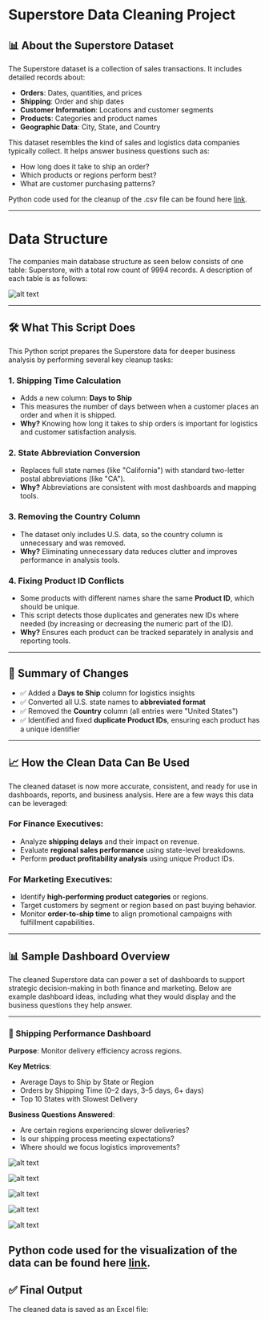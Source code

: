 # Superstore Data Cleaning Project

## 📊 About the Superstore Dataset

The Superstore dataset is a collection of sales transactions. It includes detailed records about:

- **Orders**: Dates, quantities, and prices
- **Shipping**: Order and ship dates
- **Customer Information**: Locations and customer segments
- **Products**: Categories and product names
- **Geographic Data**: City, State, and Country

This dataset resembles the kind of sales and logistics data companies typically collect. It helps answer business questions such as:
- How long does it take to ship an order?
- Which products or regions perform best?
- What are customer purchasing patterns?

Python code used for the cleanup of the .csv file can be found here [link]().

---
# Data Structure
The companies main database structure as seen below consists of one table: Superstore, with a total row count of 9994 records. A description of each table is as follows:

![alt text](ERD.png)

---
## 🛠️ What This Script Does

This Python script prepares the Superstore data for deeper business analysis by performing several key cleanup tasks:

### 1. **Shipping Time Calculation**
- Adds a new column: **Days to Ship**
- This measures the number of days between when a customer places an order and when it is shipped.
- **Why?** Knowing how long it takes to ship orders is important for logistics and customer satisfaction analysis.

### 2. **State Abbreviation Conversion**
- Replaces full state names (like "California") with standard two-letter postal abbreviations (like "CA").
- **Why?** Abbreviations are consistent with most dashboards and mapping tools.

### 3. **Removing the Country Column**
- The dataset only includes U.S. data, so the country column is unnecessary and was removed.
- **Why?** Eliminating unnecessary data reduces clutter and improves performance in analysis tools.

### 4. **Fixing Product ID Conflicts**
- Some products with different names share the same **Product ID**, which should be unique.
- This script detects those duplicates and generates new IDs where needed (by increasing or decreasing the numeric part of the ID).
- **Why?** Ensures each product can be tracked separately in analysis and reporting tools.

---

## 🔁 Summary of Changes

- ✅ Added a **Days to Ship** column for logistics insights  
- ✅ Converted all U.S. state names to **abbreviated format**  
- ✅ Removed the **Country** column (all entries were "United States")  
- ✅ Identified and fixed **duplicate Product IDs**, ensuring each product has a unique identifier  

---

## 📈 How the Clean Data Can Be Used

The cleaned dataset is now more accurate, consistent, and ready for use in dashboards, reports, and business analysis. Here are a few ways this data can be leveraged:

### For Finance Executives:
- Analyze **shipping delays** and their impact on revenue.
- Evaluate **regional sales performance** using state-level breakdowns.
- Perform **product profitability analysis** using unique Product IDs.

### For Marketing Executives:
- Identify **high-performing product categories** or regions.
- Target customers by segment or region based on past buying behavior.
- Monitor **order-to-ship time** to align promotional campaigns with fulfillment capabilities.

---

## 📊 Sample Dashboard Overview

The cleaned Superstore data can power a set of dashboards to support strategic decision-making in both finance and marketing. Below are example dashboard ideas, including what they would display and the business questions they help answer.

---

### 🚚 Shipping Performance Dashboard
**Purpose**: Monitor delivery efficiency across regions.

**Key Metrics**:
- Average Days to Ship by State or Region
- Orders by Shipping Time (0–2 days, 3–5 days, 6+ days)
- Top 10 States with Slowest Delivery

**Business Questions Answered**:
- Are certain regions experiencing slower deliveries?
- Is our shipping process meeting expectations?
- Where should we focus logistics improvements?


![alt text](AvgShipByState.png)

![alt text](OrdByShipTime.png)

![alt text](TenSlowDelivery.png)

![alt text](AvgDaysRegion.png)

![alt text](ShipTimeDist.png)


Python code used for the visualization of the data can be found here [link]().
---

## ✅ Final Output

The cleaned data is saved as an Excel file:
